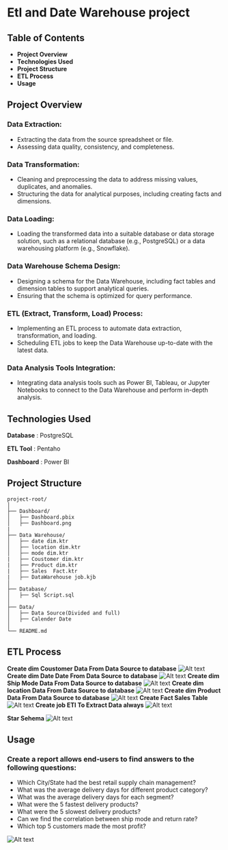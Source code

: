 # Etl and Date Warehouse project

## **Table of Contents**
* **Project Overview**
* **Technologies Used**
* **Project Structure**
* **ETL Process**
* **Usage**

## **Project Overview**
### **Data Extraction:**
* Extracting the data from the source spreadsheet or file.
* Assessing data quality, consistency, and completeness.

### **Data Transformation:**
* Cleaning and preprocessing the data to address missing values, duplicates, and anomalies.
* Structuring the data for analytical purposes, including creating facts and dimensions.

### **Data Loading:**

* Loading the transformed data into a suitable database or data storage solution, such as a relational database (e.g., PostgreSQL) or a data warehousing platform (e.g., Snowflake).

### **Data Warehouse Schema Design:**

* Designing a schema for the Data Warehouse, including fact tables and dimension tables to support analytical queries.
* Ensuring that the schema is optimized for query performance.

### **ETL (Extract, Transform, Load) Process:**

* Implementing an ETL process to automate data extraction, transformation, and loading.
* Scheduling ETL jobs to keep the Data Warehouse up-to-date with the latest data.
### **Data Analysis Tools Integration:**

* Integrating data analysis tools such as Power BI, Tableau, or Jupyter Notebooks to connect to the Data Warehouse and perform in-depth analysis.

## **Technologies Used**

**Database** : PostgreSQL

**ETL Tool** : Pentaho

**Dashboard** : Power BI


## **Project Structure**
```
project-root/
│
├── Dashboard/
│   ├── Dashboard.pbix
│   ├── Dashboard.png
|
├── Data Warehouse/
│   ├── date dim.ktr
│   ├── location dim.ktr
│   ├── mode dim.ktr
|   ├── Coustomer dim.ktr
|   ├── Product dim.ktr
|   ├── Sales  Fact.ktr
|   ├── DataWarehouse job.kjb
│
├── Database/
│   ├── Sql Script.sql
│
├── Data/
│   ├── Data Source(Divided and full)
│   ├── Calender Date
│
└── README.md
``````
## **ETL Process**
**Create dim Coustomer Data From Data Source to database**
![Alt text](<screenshot/coustomer etl.png>)
**Create dim Date Date From Data Source to database**
![Alt text](<screenshot/Date etl.png>)
**Create dim Ship Mode Data From Data Source to database**
![Alt text](<screenshot/ship mode etl.png>)
**Create dim location Data From Data Source to database**
![Alt text](<screenshot/location etl.png>)
**Create dim Product Data From Data Source to database**
![Alt text](<screenshot/product etl.png>)
**Create Fact Sales Table**
![Alt text](<screenshot/fact sales Etl.png>)
**Create job ETl To Extract Data always**
![Alt text](<screenshot/Date Warhouse job.png>)


**Star Sehema**
![Alt text](<screenshot/star schmea .png>)


## **Usage**

### **Create a report allows end-users to find answers to the following questions:**
* Which City/State had the best retail supply chain management?
* What was the average delivery days for different product category?
* What was the average delivery days for each segment?
* What were the 5 fastest delivery products?
* What were the 5 slowest delivery products?
* Can we find the correlation between ship mode and return rate?
* Which top 5 customers made the most profit? 

![Alt text](Dashboard/Dashboard.png)


